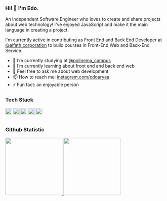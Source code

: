 ### Hi! 👋 I'm Edo.

An independent Software Engineer who loves to create and share projects about web technology! I've enjoyed JavaScript and make it the main language in creating a project.

I'm currently active in contributing as Front End and Back End Developer at <a href="https://www.instagram.com/alfath.corporation/">@alfath.corporation</a> to build courses in Front-End Web and Back-End Service.

- 🔭 I’m currently studying at <a href="https://www.instagram.com/polinema_campus/">@polinema_campus</a>
- 🌱 I’m currently learning about front end and back end web
- 💬 Feel free to ask me about web development
- 📫 How to reach me: [instagram.com/edoaryaa](https://www.instagram.com/edoaryaa/)
- ⚡ Fun fact: an enjoyable person 

### Tech Stack
  <a href="#"><img align="left" alt="JavaScript" title="JavaScript" width="21px" src="https://upload.wikimedia.org/wikipedia/commons/9/99/Unofficial_JavaScript_logo_2.svg" /></a>
  <a href="https://nodejs.org/"><img align="left" alt="NodeJS" title="NodeJS" width="21px" src="https://seeklogo.com/images/N/nodejs-logo-FBE122E377-seeklogo.com.png" /></a>
  <a href="https://reactjs.org/"><img align="left" alt="React" title="React" width="21px" src="https://cdn.worldvectorlogo.com/logos/react-2.svg" /></a>
  <a href="https://hapi.dev/"><img align="left" alt="Hapi" title="Hapi (NodeJS HTTP Framework)" width="21px" src="https://avatars.githubusercontent.com/u/3774533?s=200&v=4" /></a>
  <a href="https://nextjs.org/"><img align="left" alt="Next" title="Next (React SSR Framework)" width="21px" src="https://iconape.com/wp-content/files/gm/82643/svg/next-js.svg" /></a>
  <br>
  <br>
  
### Github Statistic
<p align="left">
  <a href="https://github.com/edoaryah">
    <img height="180em" src="https://github-readme-stats-eight-theta.vercel.app/api?username=edoaryah&show_icons=true&theme=algolia&include_all_commits=true&count_private=true" style="max-width: 50%;"/>
    <img height="180em" src="https://github-readme-stats-eight-theta.vercel.app/api/top-langs/?username=edoaryah&layout=compact&langs_count=8&theme=algolia" style="max-width: 50%;"/>
  </a>
</p>

